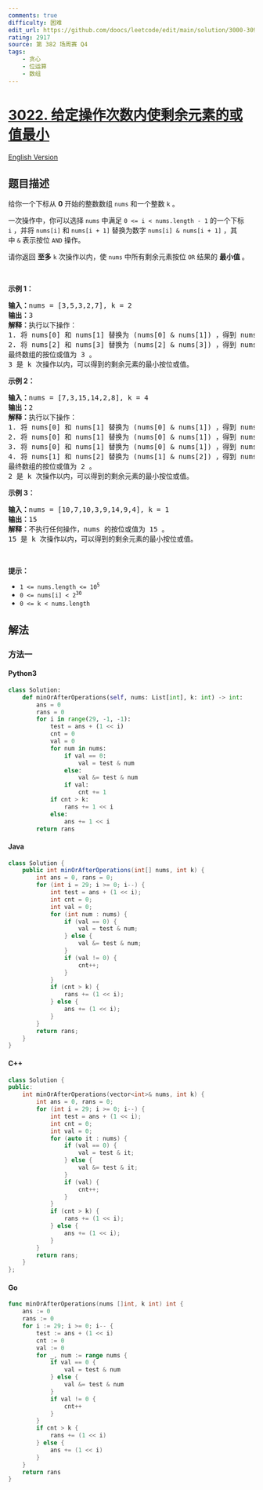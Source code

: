 ```yaml
---
comments: true
difficulty: 困难
edit_url: https://github.com/doocs/leetcode/edit/main/solution/3000-3099/3022.Minimize%20OR%20of%20Remaining%20Elements%20Using%20Operations/README.md
rating: 2917
source: 第 382 场周赛 Q4
tags:
    - 贪心
    - 位运算
    - 数组
---
```


<!-- problem:start -->

# [3022. 给定操作次数内使剩余元素的或值最小](https://leetcode.cn/problems/minimize-or-of-remaining-elements-using-operations)

[English Version](/solution/3000-3099/3022.Minimize%20OR%20of%20Remaining%20Elements%20Using%20Operations/README_EN.md)

## 题目描述

<!-- description:start -->

<p>给你一个下标从 <strong>0</strong>&nbsp;开始的整数数组&nbsp;<code>nums</code>&nbsp;和一个整数&nbsp;<code>k</code>&nbsp;。</p>

<p>一次操作中，你可以选择 <code>nums</code>&nbsp;中满足&nbsp;<code>0 &lt;= i &lt; nums.length - 1</code>&nbsp;的一个下标 <code>i</code>&nbsp;，并将&nbsp;<code>nums[i]</code> 和&nbsp;<code>nums[i + 1]</code>&nbsp;替换为数字&nbsp;<code>nums[i] &amp; nums[i + 1]</code>&nbsp;，其中&nbsp;<code>&amp;</code>&nbsp;表示按位&nbsp;<code>AND</code>&nbsp;操作。</p>

<p>请你返回 <strong>至多</strong>&nbsp;<code>k</code>&nbsp;次操作以内，使 <code>nums</code>&nbsp;中所有剩余元素按位 <code>OR</code>&nbsp;结果的 <strong>最小值</strong>&nbsp;。</p>

<p>&nbsp;</p>

<p><strong class="example">示例 1：</strong></p>

<pre>
<b>输入：</b>nums = [3,5,3,2,7], k = 2
<b>输出：</b>3
<b>解释：</b>执行以下操作：
1. 将 nums[0] 和 nums[1] 替换为 (nums[0] &amp; nums[1]) ，得到 nums 为 [1,3,2,7] 。
2. 将 nums[2] 和 nums[3] 替换为 (nums[2] &amp; nums[3]) ，得到 nums 为 [1,3,2] 。
最终数组的按位或值为 3 。
3 是 k 次操作以内，可以得到的剩余元素的最小按位或值。</pre>

<p><strong class="example">示例 2：</strong></p>

<pre>
<b>输入：</b>nums = [7,3,15,14,2,8], k = 4
<b>输出：</b>2
<b>解释：</b>执行以下操作：
1. 将 nums[0] 和 nums[1] 替换为 (nums[0] &amp; nums[1]) ，得到 nums 为 [3,15,14,2,8] 。
2. 将 nums[0] 和 nums[1] 替换为 (nums[0] &amp; nums[1]) ，得到 nums 为 [3,14,2,8] 。
3. 将 nums[0] 和 nums[1] 替换为 (nums[0] &amp; nums[1]) ，得到 nums 为 [2,2,8] 。
4. 将 nums[1] 和 nums[2] 替换为 (nums[1] &amp; nums[2]) ，得到 nums 为 [2,0] 。
最终数组的按位或值为 2 。
2 是 k 次操作以内，可以得到的剩余元素的最小按位或值。
</pre>

<p><strong class="example">示例 3：</strong></p>

<pre>
<b>输入：</b>nums = [10,7,10,3,9,14,9,4], k = 1
<b>输出：</b>15
<b>解释：</b>不执行任何操作，nums 的按位或值为 15 。
15 是 k 次操作以内，可以得到的剩余元素的最小按位或值。
</pre>

<p>&nbsp;</p>

<p><strong>提示：</strong></p>

<ul>
	<li><code>1 &lt;= nums.length &lt;= 10<sup>5</sup></code></li>
	<li><code>0 &lt;= nums[i] &lt; 2<sup>30</sup></code></li>
	<li><code>0 &lt;= k &lt; nums.length</code></li>
</ul>

<!-- description:end -->

## 解法

<!-- solution:start -->

### 方法一

<!-- tabs:start -->

#### Python3

```python
class Solution:
    def minOrAfterOperations(self, nums: List[int], k: int) -> int:
        ans = 0
        rans = 0
        for i in range(29, -1, -1):
            test = ans + (1 << i)
            cnt = 0
            val = 0
            for num in nums:
                if val == 0:
                    val = test & num
                else:
                    val &= test & num
                if val:
                    cnt += 1
            if cnt > k:
                rans += 1 << i
            else:
                ans += 1 << i
        return rans
```

#### Java

```java
class Solution {
    public int minOrAfterOperations(int[] nums, int k) {
        int ans = 0, rans = 0;
        for (int i = 29; i >= 0; i--) {
            int test = ans + (1 << i);
            int cnt = 0;
            int val = 0;
            for (int num : nums) {
                if (val == 0) {
                    val = test & num;
                } else {
                    val &= test & num;
                }
                if (val != 0) {
                    cnt++;
                }
            }
            if (cnt > k) {
                rans += (1 << i);
            } else {
                ans += (1 << i);
            }
        }
        return rans;
    }
}
```

#### C++

```cpp
class Solution {
public:
    int minOrAfterOperations(vector<int>& nums, int k) {
        int ans = 0, rans = 0;
        for (int i = 29; i >= 0; i--) {
            int test = ans + (1 << i);
            int cnt = 0;
            int val = 0;
            for (auto it : nums) {
                if (val == 0) {
                    val = test & it;
                } else {
                    val &= test & it;
                }
                if (val) {
                    cnt++;
                }
            }
            if (cnt > k) {
                rans += (1 << i);
            } else {
                ans += (1 << i);
            }
        }
        return rans;
    }
};
```

#### Go

```go
func minOrAfterOperations(nums []int, k int) int {
    ans := 0
    rans := 0
    for i := 29; i >= 0; i-- {
        test := ans + (1 << i)
        cnt := 0
        val := 0
        for _, num := range nums {
            if val == 0 {
                val = test & num
            } else {
                val &= test & num
            }
            if val != 0 {
                cnt++
            }
        }
        if cnt > k {
            rans += (1 << i)
        } else {
            ans += (1 << i)
        }
    }
    return rans
}
```

<!-- tabs:end -->

<!-- solution:end -->

<!-- problem:end -->
